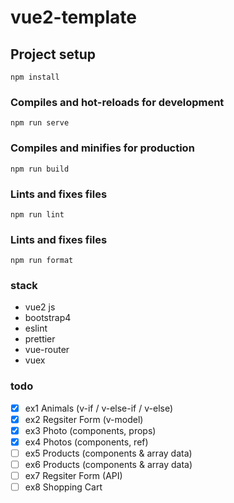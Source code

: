 # vue2-template

## Project setup

```
npm install
```

### Compiles and hot-reloads for development

```
npm run serve
```

### Compiles and minifies for production

```
npm run build
```

### Lints and fixes files

```
npm run lint
```

### Lints and fixes files

```
npm run format
```

### stack

- vue2 js
- bootstrap4
- eslint
- prettier
- vue-router
- vuex

### todo

- [x] ex1 Animals (v-if / v-else-if / v-else)
- [x] ex2 Regsiter Form (v-model)
- [x] ex3 Photo (components, props)
- [x] ex4 Photos (components, ref)
- [ ] ex5 Products (components & array data)
- [ ] ex6 Products (components & array data)
- [ ] ex7 Regsiter Form (API)
- [ ] ex8 Shopping Cart
